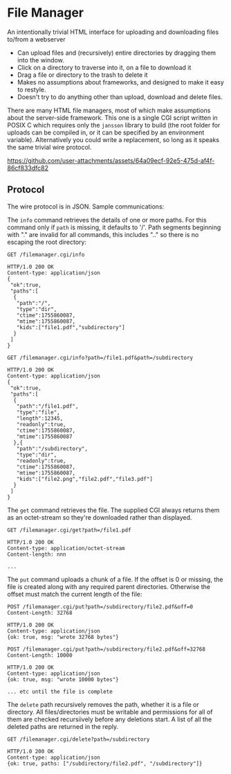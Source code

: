 # File Manager

An intentionally trivial HTML interface for uploading and downloading files to/from a webserver

* Can upload files and (recursively) entire directories by dragging them into the window.
* Click on a directory to traverse into it, on a file to download it
* Drag a file or directory to the trash to delete it
* Makes no assumptions about frameworks, and designed to make it easy to restyle.
* Doesn't try to do anything other than upload, download and delete files.
  
There are many HTML file managers, most of which make assumptions about the server-side framework. This one is a single CGI script written in POSIX C which requires only the `jansson` library to build (the root folder for uploads can be compiled in, or it can be specified by an environment variable). Alternatively you could write a replacement, so long as it speaks the same trivial wire protocol.

https://github.com/user-attachments/assets/64a09ecf-92e5-475d-af4f-86cf833dfc82


## Protocol
The wire protocol is in JSON. Sample communications:

The `info` command retrieves the details of one or more paths. For this command only if `path` is missing, it defaults to '/'. Path segments beginning with "." are invalid for all commands, this includes ".." so there is no escaping the root directory:
```
GET /filemanager.cgi/info

HTTP/1.0 200 OK
Content-type: application/json
{
 "ok":true,
 "paths":[
  {
   "path":"/",
   "type":"dir",
   "ctime":1755860087,
   "mtime":1755860087,
   "kids":["file1.pdf","subdirectory"]
  }
 ]
}

GET /filemanager.cgi/info?path=/file1.pdf&path=/subdirectory

HTTP/1.0 200 OK
Content-type: application/json
{
 "ok":true,
 "paths":[
  {
   "path":"/file1.pdf",
   "type":"file",
   "length":12345,
   "readonly":true,
   "ctime":1755860087,
   "mtime":1755860087
  },{
   "path":"/subdirectory",
   "type":"dir",
   "readonly":true,
   "ctime":1755860087,
   "mtime":1755860087,
   "kids":["file2.png","file2.pdf","file3.pdf"]
  }
 ]
}
```

The `get` command retrieves the file. The supplied CGI always returns them as an octet-stream so they're downloaded rather than displayed.
```
GET /filemanager.cgi/get?path=/file1.pdf

HTTP/1.0 200 OK
Content-type: application/octet-stream
Content-length: nnn

...
```

The `put` command uploads a chunk of a file. If the offset is 0 or missing, the file is created along with any required parent directories. Otherwise the offset must match the current length of the file:
```
POST /filemanager.cgi/put?path=/subdirectory/file2.pdf&off=0
Content-Length: 32768

HTTP/1.0 200 OK
Content-type: application/json
{ok: true, msg: "wrote 32768 bytes"}

POST /filemanager.cgi/put?path=/subdirectory/file2.pdf&off=32768
Content-Length: 10000

HTTP/1.0 200 OK
Content-type: application/json
{ok: true, msg: "wrote 10000 bytes"}

... etc until the file is complete
```

The `delete` path recursively removes the path, whether it is a file or directory. All files/directories must be writable and permissions for all of them are checked recursiively before any deletions start. A list of all the deleted paths are returned in the reply.


```
GET /filemanager.cgi/delete?path=/subdirectory

HTTP/1.0 200 OK
Content-type: application/json
{ok: true, paths: ["/subdirectory/file2.pdf", "/subdirectory"]}

```
